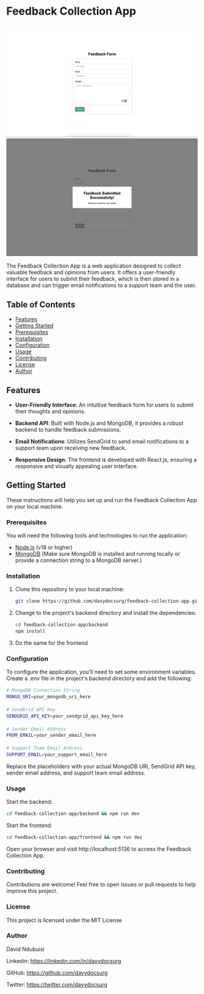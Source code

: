 # Feedback Collection App

![App Screenshot](./assets/images/feedback-app.png)
![App Screenshot](./assets/images/feedback-app-success.png)

The Feedback Collection App is a web application designed to collect valuable feedback and opinions from users. It offers a user-friendly interface for users to submit their feedback, which is then stored in a database and can trigger email notifications to a support team and the user.

## Table of Contents

-   [Features](#features)
-   [Getting Started](#getting-started)
-   [Prerequisites](#prerequisites)
-   [Installation](#installation)
-   [Configuration](#configuration)
-   [Usage](#usage)
-   [Contributing](#contributing)
-   [License](#license)
-   [Author](#author)

## Features

-   **User-Friendly Interface**: An intuitive feedback form for users to submit their thoughts and opinions.

-   **Backend API**: Built with Node.js and MongoDB, it provides a robust backend to handle feedback submissions.

-   **Email Notifications**: Utilizes SendGrid to send email notifications to a support team upon receiving new feedback.

-   **Responsive Design**: The frontend is developed with React.js, ensuring a responsive and visually appealing user interface.

## Getting Started

These instructions will help you set up and run the Feedback Collection App on your local machine.

### Prerequisites

You will need the following tools and technologies to run the application:

-   [Node.js](https://nodejs.org/) (v18 or higher)
-   [MongoDB](https://www.mongodb.com/) (Make sure MongoDB is installed and running locally or provide a connection string to a MongoDB server.)

### Installation

1. Clone this repository to your local machine:

    ```bash
    git clone https://github.com/davydocsurg/feedback-collection-app.git
    ```

2. Change to the project's backend directory and install the dependencies:

    ```bash
    cd feedback-collection-app/backend
    npm install
    ```

3. Do the same for the frontend

### Configuration

To configure the application, you'll need to set some environment variables. Create a .env file in the project's backend directory and add the following:

```bash
# MongoDB Connection String
MONGO_URI=your_mongodb_uri_here

# SendGrid API Key
SENDGRID_API_KEY=your_sendgrid_api_key_here

# Sender Email Address
FROM_EMAIL=your_sender_email_here

# Support Team Email Address
SUPPORT_EMAIL=your_support_email_here
```

Replace the placeholders with your actual MongoDB URI, SendGrid API key, sender email address, and support team email address.

### Usage

Start the backend:

```bash
cd feedback-collection-app/backend && npm run dev
```

Start the frontend:

```bash
cd feedback-collection-app/frontend && npm run dev
```

Open your browser and visit http://localhost:5136 to access the Feedback Collection App.

### Contributing

Contributions are welcome! Feel free to open issues or pull requests to help improve this project.

### License

This project is licensed under the MIT License

### Author

David Ndubuisi

Linkedin: https://linkedin.com/in/davydocsurg

GitHub: https://github.com/davydocsurg

Twitter: https://twitter.com/davydocsurg
